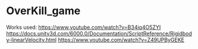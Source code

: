 ﻿# OverKill_game
Works used:
https://www.youtube.com/watch?v=B34iq4O5ZYI https://docs.unity3d.com/6000.0/Documentation/ScriptReference/Rigidbody-linearVelocity.html
https://www.youtube.com/watch?v=Z49UPByGEKE
